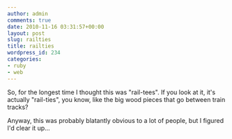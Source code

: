 ```yaml
---
author: admin
comments: true
date: 2010-11-16 03:31:57+00:00
layout: post
slug: railties
title: railties
wordpress_id: 234
categories:
- ruby
- web
---
```


So, for the longest time I thought this was "rail-tees". If you look at it, it's actually "rail-ties", you know, like the big wood pieces that go between train tracks?

Anyway, this was probably blatantly obvious to a lot of people, but I figured I'd clear it up...
